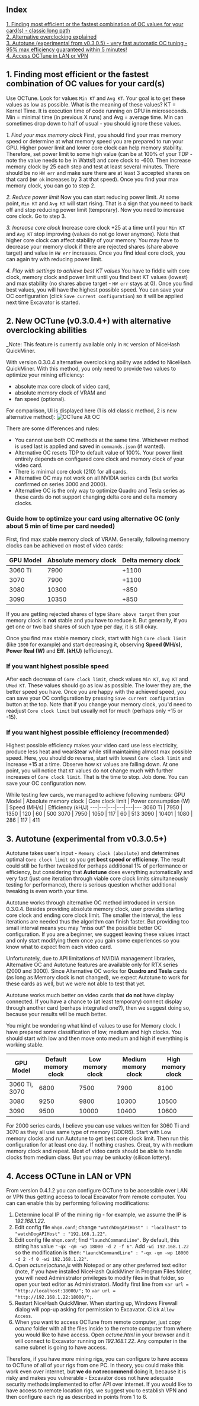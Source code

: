 ## Index
[1. Finding most efficient or the fastest combination of OC values for your card(s) - classic long path](#count01)<br>
[2. Alternative overclocking explained](#count02)<br>
[3. Autotune (experimental from v0.3.0.5) - very fast automatic OC tuning - 95% max efficiency guaranteed within 5 minutes!](#count03)<br>
[4. Access OCTune in LAN or VPN](#count04)<br>

## <a name="count01"></a> 1. Finding most efficient or the fastest combination of OC values for your card(s)

Use OCTune. Look for values `Min KT` and `Avg KT`. Your goal is to get these values as low as possible. What is the meaning of these values? KT = Kernel Time. It is execution time of code running on GPU in microseconds. Min = minimal time (in previous X runs) and Avg = average time. Min can sometimes drop down to half of usual - you should ignore these values.

_1. Find your max memory clock_
First, you should find your max memory speed or determine at what memory speed you are prepared to run your GPU. Higher power limit and lower core clock can help memory stability. Therefore, set power limit to some high value (can be at 100% of your TDP - note the value needs to be in Watts!) and core clock to -600. Then increase memory clock by 25 each step and test at least several minutes. There should be no `HW err` and make sure there are at least 3 accepted shares on that card (`HW ok` increases by 3 at that speed). Once you find your max memory clock, you can go to step 2.

_2. Reduce power limit_
Now you can start reducing power limit. At some point, `Min KT` and `Avg KT` will start rising. That is a sign that you need to back off and stop reducing power limit (temporary). Now you need to increase core clock. Go to step 3.

_3. Increase core clock_
Increase core clock +25 at a time until your `Min KT` and `Avg KT` stop improving (values do not go lower anymore). Note that higher core clock can affect stability of your memory. You may have to decrease your memory clock if there are rejected shares (share above target) and value in `HW err` increases. Once you find ideal core clock, you can again try with reducing power limit.

_4. Play with settings to achieve best KT values_
You have to fiddle with core clock, memory clock and power limit until you find best KT values (lowest) and max stability (no shares above target - `HW err` stays at 0). Once you find best values, you will have the highest possible speed. You can save your OC configuration (click `Save current configuration`) so it will be applied next time Excavator is started.

## <a name="count02"></a> 2. New OCTune (v0.3.0.4+) with alternative overclocking abilities

_Note: This feature is currently available only in `RC` version of NiceHash QuickMiner.

With version 0.3.0.4 alternative overclocking ability was added to NiceHash QuickMiner. With this method, you only need to provide two values to optimize your mining efficiency:
* absolute max core clock of video card,
* absolute memory clock of VRAM and
* fan speed (optional).

For comparison, UI is displayed here (1 is old classic method, 2 is new alternative method):
![OCTune Alt OC](https://github.com/nicehash/NiceHashQuickMiner/blob/main/images/octunealt.png?raw=true)

There are some differences and rules:
* You cannot use both OC methods at the same time. Whichever method is used last is applied and saved in `commands.json` (if wanted).
* Alternative OC resets TDP to default value of 100%. Your power limit entirely depends on configured core clock and memory clock of your video card.
* There is minimal core clock (210) for all cards.
* Alternative OC may not work on all NVIDIA series cards (but works confirmed on series 3000 and 2000).
* Alternative OC is the only way to optimize Quadro and Tesla series as these cards do not support changing delta core and delta memory clocks.

### Guide how to optimize your card using alternative OC (only about 5 min of time per card needed)

First, find max stable memory clock of VRAM. Generally, following memory clocks can be achieved on most of video cards:

GPU Model | Absolute memory clock | Delta memory clock
----------|-----------------------|--------------------
3060 Ti | 7900 | +1100
3070 | 7900 | +1100
3080 | 10300 | +850
3090 | 10350 | +850

If you are getting rejected shares of type `Share above target` then your memory clock is **not** stable and you have to reduce it. But generally, if you get one or two bad shares of such type per day, it is still okay.

Once you find max stable memory clock, start with high `Core clock limit` (like `1800` for example) and start decreasing it, observing **Speed (MH/s)**, **Power Real (W)** and **Eff. (kH/J)** (efficiency).

### If you want highest possible speed

After each decrease of `Core clock limit`, check values `Min KT`, `Avg KT` and `UMed KT`. These values should go as low as possible. The lower they are, the better speed you have. Once you are happy with the achieved speed, you can save your OC configuration by pressing `Save current configuration` button at the top. Note that if you change your memory clock, you'd need to readjust `Core clock limit` but usually not for much (perhaps only +15 or -15).

### If you want highest possible efficiency (recommended)

Highest possible efficiency makes your video card use less electricity, produce less heat and wear&tear while still maintaining almost max possible speed. Here, you should do reverse, start with lowest `Core clock limit` and increase +15 at a time. Observe how `KT` values are falling down. At one point, you will notice that `KT` values do not change much with further increases of `Core clock limit`. That is the time to stop. Job done. You can save your OC configuration now.

While testing few cards, we managed to achieve following numbers:
GPU Model | Absolute memory clock | Core clock limit | Power consumption (W) | Speed (MH/s) | Efficiency (kH/J)
---|---|---|---|---|---
3060 Ti | 7950 | 1350 | 120 | 60 | 500
3070 | 7950 | 1050 | 117 | 60 | 513
3090 | 10401 | 1080 | 286 | 117 | 411


## <a name="count03"></a> 3. Autotune (experimental from v0.3.0.5+)

Autotune takes user's input - `Memory clock (absolute)` and determines optimal `Core clock limit` so you get **best speed or efficiency**. The result could still be further tweaked for perhaps additional 1% of performance or efficiency, but considering that **Autotune** does everything automatically and very fast (just one iteration through viable core clock limits simultaneously testing for performance), there is serious question whether additional tweaking is even worth your time.

Autotune works through alternative OC method introduced in version 0.3.0.4. Besides providing absolute memory clock, user provides starting core clock and ending core clock limit. The smaller the interval, the less iterations are needed thus the algorithm can finish faster. But providing too small interval means you may "miss out" the possible better OC configuration. If you are a beginner, we suggest leaving these values intact and only start modifying them once you gain some experiences so you know what to expect from each video card.

Unfortunately, due to API limitations of NVIDIA management libraries, Alternative OC and Autotune features are available only for RTX series (2000 and 3000). Since Alternative OC works for **Quadro and Tesla** cards (as long as Memory clock is not changed), we expect Autotune to work for these cards as well, but we were not able to test that yet.

Autotune works much better on video cards that **do not** have display connected. If you have a chance to (at least temporary) connect display through another card (perhaps integrated one?), then we suggest doing so, because your results will be much better.

You might be wondering what kind of values to use for Memory clock. I have prepared some classification of low, medium and high clocks. You should start with low and then move onto medium and high if everything is working stable.

GPU Model | Default memory clock | Low memory clock | Medium memory clock | High memory clock
----------|----------------------|------------------|---------------------|-------------------
3060 Ti, 3070 | 6800 | 7500 | 7900 | 8100
3080 | 9250 | 9800 | 10300 | 10500
3090 | 9500 | 10000 | 10400 | 10600

For 2000 series cards, I believe you can use values written for 3060 Ti and 3070 as they all use same type of memory (GDDR6). Start with Low memory clocks and run Autotune to get best core clock limit. Then run this configuration for at least one day. If nothing crashes. Great, try with medium memory clock and repeat. Most of video cards should be able to handle clocks from medium class. But you may be unlucky (silicon lottery).


## <a name="count04"></a> 4. Access OCTune in LAN or VPN

From version 0.4.1.2 you can configure OCTune to be accessible over LAN or VPN thus getting access to local Excavator from remote computer. You can can enable this by performing following modifications:
1. Determine local IP of the mining rig - for example, we assume the IP is _192.168.1.22_.
2. Edit config file `nhqm.conf`; change `"watchDogAPIHost" : "localhost"` to `"watchDogAPIHost" : "192.168.1.22"`.
3. Edit config file `nhqm.conf`; find `"launchCommandLine"`. By default, this string has value `"-qx -qm -wp 18000 -d 2 -f 6"`. Add `-wi 192.168.1.22` so the modification is then: `"launchCommandLine" : "-qx -qm -wp 18000 -d 2 -f 0 -wi 192.168.1.22"`.
4. Open _octune\octune.js_ with Notepad or any other preferred text editor (note, if you have installed NiceHash QuickMiner in Program Files folder, you will need Administrator privileges to modify files in that folder, so open your text editor as Administrator). Modify first line from `var url = "http://localhost:18000/";` to `var url = "http://192.168.1.22:18000/";`.
5. Restart NiceHash QuickMiner. When starting up, Windows Firewall dialog will pop-up asking for permission to Excavator. Click `Allow Access`.
6. When you want to access OCTune from remote computer, just copy _octune_ folder with all the files inside to the remote computer from where you would like to have access. Open _octune.html_ in your browser and it will connect to Excavator running on _192.168.1.22_. Any computer in the same subnet is going to have access.

Therefore, if you have more mining rigs, you can configure to have access to OCTune of all of your rigs from one PC. In theory, you could make this work even over internet, but **we do not recommend** doing it, because it is risky and makes you vulnerable - Excavator does not have adequate security methods implemented to offer API over internet. If you would like to have access to remote location rigs, we suggest you to establish VPN and then configure each rig as described in points from 1 to 6.